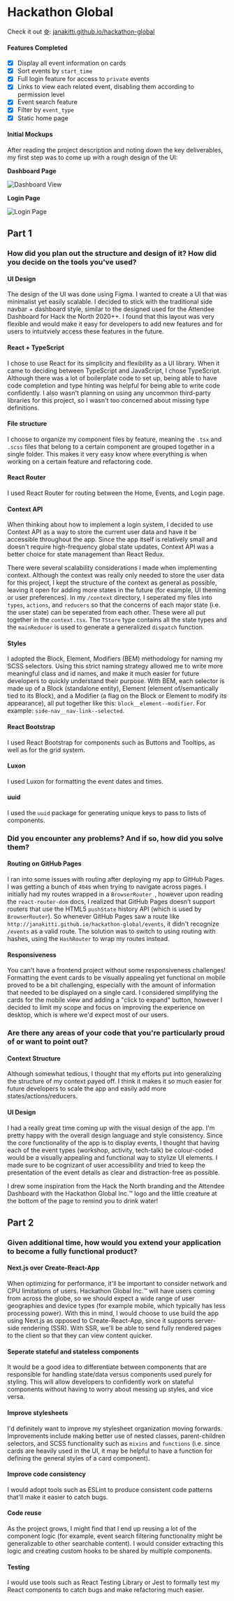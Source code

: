 # Hackathon Global

Check it out [⚙️](https://emojipedia.org/gear/): [janakitti.github.io/hackathon-global](https://janakitti.github.io/hackathon-global)

#### Features Completed

- [x] Display all event information on cards
- [x] Sort events by `start_time`
- [x] Full login feature for access to `private` events
- [x] Links to view each related event, disabling them according to permission level
- [x] Event search feature
- [x] Filter by `event_type`
- [x] Static home page

#### Initial Mockups

After reading the project description and noting down the key deliverables, my first step was to come up with a rough design of the UI:

**Dashboard Page**

![Dashboard View](mockups/hg_mockup1.png)

**Login Page**

![Login Page](mockups/hg_mockup2.png)

## Part 1

### How did you plan out the structure and design of it? How did you decide on the tools you've used?

#### UI Design

The design of the UI was done using Figma. I wanted to create a UI that was minimalist yet easily scalable. I decided to stick with the traditional side navbar + dashboard style, similar to the designed used for the Attendee Dashboard for Hack the North 2020++. I found that this layout was very flexible and would make it easy for developers to add new features and for users to intuitviely access these features in the future.

#### React + TypeScript

I chose to use React for its simplicity and flexibility as a UI library. When it came to deciding between TypeScript and JavaScript, I chose TypeScript. Although there was a lot of boilerplate code to set up, being able to have code completion and type hinting was helpful for being able to write code confidently. I also wasn't planning on using any uncommon third-party libraries for this project, so I wasn't too concerned about missing type definitions.

#### File structure

I choose to organize my component files by feature, meaning the `.tsx` and `.scss` files that belong to a certain component are grouped together in a single folder. This makes it very easy know where everything is when working on a certain feature and refactoring code.

#### React Router

I used React Router for routing between the Home, Events, and Login page.

#### Context API

When thinking about how to implement a login system, I decided to use Context API as a way to store the current user data and have it be accessible throughout the app. Since the app itself is relatively small and doesn't require high-frequency global state updates, Context API was a better choice for state management than React Redux.

There were several scalability considerations I made when implementing context. Although the context was really only needed to store the user data for this project, I kept the structure of the context as general as possible, leaving it open for adding more states in the future (for example, UI theming or user preferences). In my `/context` directory, I seperated my files into `types`, `actions`, and `reducers` so that the concerns of each major state (i.e. the user state) can be seperated from each other. These were all put together in the `context.tsx`. The `TStore` type contains all the state types and the `mainReducer` is used to generate a generalized `dispatch` function.

#### Styles

I adopted the Block, Element, Modifiers (BEM) methodology for naming my SCSS selectors. Using this strict naming strategy allowed me to write more meaningful class and id names, and make it much easier for future developers to quickly understand their purpose. With BEM, each selector is made up of a Block (standalone entity), Element (element of/semantically tied to its Block), and a Modifier (a flag on the Block or Element to modify its appearance), all put together like this: `block__element--modifier`.  For example: `side-nav__nav-link--selected`.

#### React Bootstrap

I used React Bootstrap for components such as Buttons and Tooltips, as well as for the grid system.

#### Luxon

I used Luxon for formatting the event dates and times.

#### uuid

I used the `uuid` package for generating unique keys to pass to lists of components.

### Did you encounter any problems? And if so, how did you solve them?

#### Routing on GitHub Pages

I ran into some issues with routing after deploying my app to GitHub Pages. I was getting a bunch of `404`s when trying to navigate across pages. I initially had my routes wrapped in a `BrowserRouter `, however upon reading the `react-router-dom` docs, I realized that GitHub Pages doesn’t support routers that use the HTML5 `pushState` history API (which is used by `BrowserRouter`). So whenever GitHub Pages saw a route like `http://janakitti.github.io/hackathon-global/events`, it didn't recognize `/events` as a valid route. The solution was to switch to using routing with hashes, using the `HashRouter` to wrap my routes instead. 

#### Responsiveness

You can't have a frontend project without some responsiveness challenges! Formatting the event cards to be visually appealing yet functional on mobile proved to be a bit challenging, especially with the amount of information that needed to be displayed on a single card. I considered simplifying the cards for the mobile view and adding a "click to expand" button, however I decided to limit my scope and focus on improving the experience on desktop, which is where we'd expect most of our users.

### Are there any areas of your code that you're particularly proud of or want to point out?

#### Context Structure

Although somewhat tedious, I thought that my efforts put into generalizing the structure of my context payed off. I think it makes it so much easier for future developers to scale the app and easily add more states/actions/reducers.

#### UI Design

I had a really great time coming up with the visual design of the app. I'm pretty happy with the overall design language and style consistency. Since the core functionality of the app is to display events, I thought that having each of the event types (workshop, activity, tech-talk) be colour-coded would be a visually appealing and functional way to stylize UI elements. I made sure to be cognizant of user accessibility and tried to keep the presentation of the event details as clear and distraction-free as possible.

I drew some inspiration from the Hack the North branding and the Attendee Dashboard with the Hackathon Global Inc.™ logo and the little creature at the bottom of the page to remind you to drink water!

## Part 2

### Given additional time, how would you extend your application to become a fully functional product?

#### Next.js over Create-React-App

When optimizing for performance, it'll be important to consider network and CPU limitations of users. Hackathon Global Inc.™ will have users coming from across the globe, so we should expect a wide range of user geographies and device types (for example mobile, which typically has less processing power). With this in mind, I would choose to use build the app using Next.js as opposed to Create-React-App, since it supports server-side rendering (SSR). With SSR, we'll be able to send fully rendered pages to the client so that they can view content quicker.

#### Seperate stateful and stateless components

It would be a good idea to differentiate between components that are responsible for handling state/data versus components used purely for styling. This will allow developers to confidently work on stateful components without having to worry about messing up styles, and vice versa.

#### Improve stylesheets

I'd definitely want to improve my stylesheet organization moving forwards. Improvements include making better use of nested classes, parent-children selectors, and SCSS functionality such as `mixins` and `functions` (i.e. since cards are heavily used in the UI, it may be helpful to have a function for defining the general styles of a card component).

#### Improve code consistency

I would adopt tools such as ESLint to produce consistent code patterns that'll make it easier to catch bugs.

#### Code reuse

As the project grows, I might find that I end up reusing a lot of the component logic (for example, event search filtering functionality might be generalizable to other searchable content). I would consider extracting this logic and creating custom hooks to be shared by multiple components.

#### Testing

I would use tools such as React Testing Library or Jest to formally test my React components to catch bugs and make refactoring much easier.